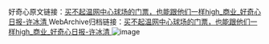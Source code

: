 好奇心原文链接：[买不起温网中心球场的门票，也能跟他们一样high_商业_好奇心日报-许冰清 ](https://www.qdaily.com/articles/11504.html)
WebArchive归档链接：[买不起温网中心球场的门票，也能跟他们一样high_商业_好奇心日报-许冰清 ](http://web.archive.org/web/20190623170657/https://www.qdaily.com/articles/11504.html)
![image](http://ww3.sinaimg.cn/large/007d5XDply1g3wa8c9pxzj30u02pdb29)